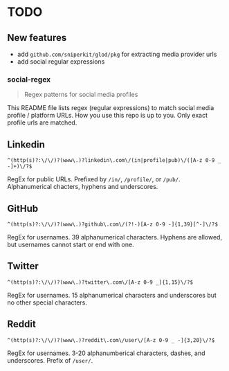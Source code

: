 # TODO

## New features
- add `github.com/sniperkit/glod/pkg` for extracting media provider urls
- add social regular expressions

### social-regex
> Regex patterns for social media profiles

This README file lists regex (regular expressions) to match social media profile / platform URLs. How you use this repo is up to you. 
Only exact profile urls are matched.

## Linkedin
`^(http(s)?:\/\/)?(www\.)?linkedin\.com\/(in|profile|pub)\/([A-z 0-9 _ -]+)\/?$`

RegEx for public URLs. Prefixed by `/in/`, `/profile/`, or `/pub/`. Alphanumerical chacters, hyphens and underscores.

## GitHub
`^(http(s)?:\/\/)?(www\.)?github\.com\/(?!-)[A-z 0-9 -]{1,39}[^-]\/?$`

RegEx for usernames. 39 alphanumerical characters. Hyphens are allowed, but usernames cannot start or end with one.

## Twitter
`^(http(s)?:\/\/)?(www\.)?twitter\.com\/[A-z 0-9 _]{1,15}\/?$`

RegEx for usernames. 15 alphanumerical characters and underscores but no other special characters.

## Reddit
`^(http(s)?:\/\/)?(www\.)?reddit\.com\/user\/[A-z 0-9 _ -]{3,20}\/?$`

RegEx for usernames. 3-20 alphanumberical characters, dashes, and underscores. Prefix of `/user/`.
